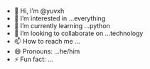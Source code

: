 - 👋 Hi, I’m @yuvxh
- 👀 I’m interested in ...everything
- 🌱 I’m currently learning ...python
- 💞️ I’m looking to collaborate on ...technology
- 📫 How to reach me ...
- 😄 Pronouns: ...he/him
- ⚡ Fun fact: ...

<!---
yuvxh/yuvxh is a ✨ special ✨ repository because its `README.md` (this file) appears on your GitHub profile.
You can click the Preview link to take a look at your changes.
--->
